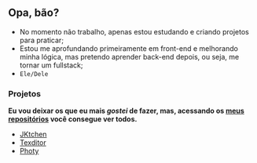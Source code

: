 ## Opa, bão?

- No momento não trabalho, apenas estou estudando e criando projetos para praticar;
- Estou me aprofundando primeiramente em front-end e melhorando minha lógica, mas pretendo aprender back-end depois, ou seja, me tornar um fullstack;
- `Ele/Dele`

### Projetos
**Eu vou deixar os que eu mais _gostei_ de fazer, mas, acessando os [meus repositórios](https://github.com/juliocesar249?tab=repositories) você consegue ver todos.**
- [JKtchen](https://juliocesar249.github.io/JKitchen/)
- [Texditor](https://juliocesar249.github.io/Texditor)
- [Photy](https://juliocesar249.github.io/Photy)
